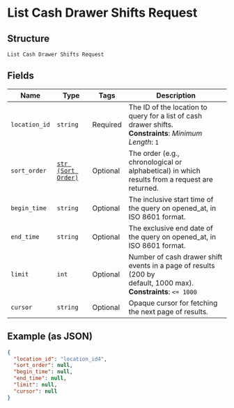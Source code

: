 
# List Cash Drawer Shifts Request

## Structure

`List Cash Drawer Shifts Request`

## Fields

| Name | Type | Tags | Description |
|  --- | --- | --- | --- |
| `location_id` | `string` | Required | The ID of the location to query for a list of cash drawer shifts.<br>**Constraints**: *Minimum Length*: `1` |
| `sort_order` | [`str (Sort Order)`](../../doc/models/sort-order.md) | Optional | The order (e.g., chronological or alphabetical) in which results from a request are returned. |
| `begin_time` | `string` | Optional | The inclusive start time of the query on opened_at, in ISO 8601 format. |
| `end_time` | `string` | Optional | The exclusive end date of the query on opened_at, in ISO 8601 format. |
| `limit` | `int` | Optional | Number of cash drawer shift events in a page of results (200 by<br>default, 1000 max).<br>**Constraints**: `<= 1000` |
| `cursor` | `string` | Optional | Opaque cursor for fetching the next page of results. |

## Example (as JSON)

```json
{
  "location_id": "location_id4",
  "sort_order": null,
  "begin_time": null,
  "end_time": null,
  "limit": null,
  "cursor": null
}
```


